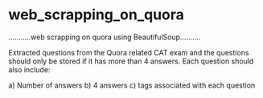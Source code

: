 # web_scrapping_on_quora
...........web scrapping on quora using BeautifulSoup..........

Extracted questions from the Quora related CAT exam and the questions should only be stored if it has more than 4 answers.
Each question should also include:

a) Number of answers
b) 4 answers
c) tags associated with each question
